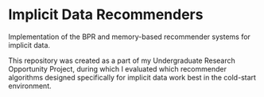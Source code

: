 # Implicit Data Recommenders
Implementation of the BPR and memory-based recommender systems for implicit data.

This repository was created as a part of my Undergraduate Research Opportunity Project, during which I evaluated which recommender algorithms designed specifically for implicit data work best in the cold-start environment.
